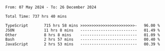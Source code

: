 
<!--START_SECTION:waka-->

```txt
From: 07 May 2024 - To: 26 December 2024

Total Time: 737 hrs 40 mins

TypeScript       715 hrs 58 mins >>>>>>>>>>>>>>>>>>>>>>>>-   96.00 %
JSON             11 hrs 8 mins   -------------------------   01.49 %
Other            8 hrs 8 mins    -------------------------   01.09 %
Bash             2 hrs 57 mins   -------------------------   00.40 %
JavaScript       2 hrs 53 mins   -------------------------   00.39 %
```

<!--END_SECTION:waka-->

<!--

### Hi there 👋
**Iam-cesar/Iam-cesar** is a ✨ _special_ ✨ repository because its `README.md` (this file) appears on your GitHub profile.

Here are some ideas to get you started:

- 🔭 I’m currently working on ...
- 🌱 I’m currently learning ...
- 👯 I’m looking to collaborate on ...
- 🤔 I’m looking for help with ...
- 💬 Ask me about ...
- 📫 How to reach me: ...
- 😄 Pronouns: ...
- ⚡ Fun fact: ...
-->
